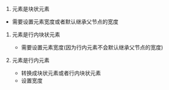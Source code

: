 1. 元素是块状元素
 - 需要设置元素宽度或者默认继承父节点的宽度

1. 元素是行内块状元素
   - 需要设置元素宽度(因为行内元素不会默认继承父节点的宽度)

1. 元素是行内元素
   - 转换成块状元素或者行内块状元素
   - 设置宽度

